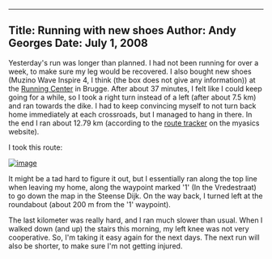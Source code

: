 -----
Title:  Running with new shoes
Author: Andy Georges
Date: July 1, 2008
----







Yesterday's run was longer than planned. I had not been running for over
a week, to make sure my leg would be recovered. I also bought new shoes
(Muzino Wave Inspire 4, I think (the box does not give any information))
at the [Running Center](http://www.runningcenter.be/) in Brugge. After
about 37 minutes, I felt like I could keep going for a while, so I took
a right turn instead of a left (after about 7.5 km) and ran towards the
dike. I had to keep convincing myself to not turn back home immediately
at each crossroads, but I managed to hang in there. In the end I ran
about 12.79 km (according to the [route
tracker](http://www.myasics.nl/nl/routes/route.php) on the myasics
website).


I took this route:


[![image](FF4E759E-904D-4CCA-B4FD-A0EBBB5F1740-1.jpg)](http://www.flickr.com/photos/itkovian/2626059130/)


It might be a tad hard to figure it out, but I essentially ran along the
top line when leaving my home, along the waypoint marked '1' (In the
Vredestraat) to go down the map in the Steense Dijk. On the way back, I
turned left at the roundabout (about 200 m from the '1' waypoint).


The last kilometer was really hard, and I ran much slower than usual.
When I walked down (and up) the stairs this morning, my left knee was
not very cooperative. So, I'm taking it easy again for the next days.
The next run will also be shorter, to make sure I'm not getting injured.




